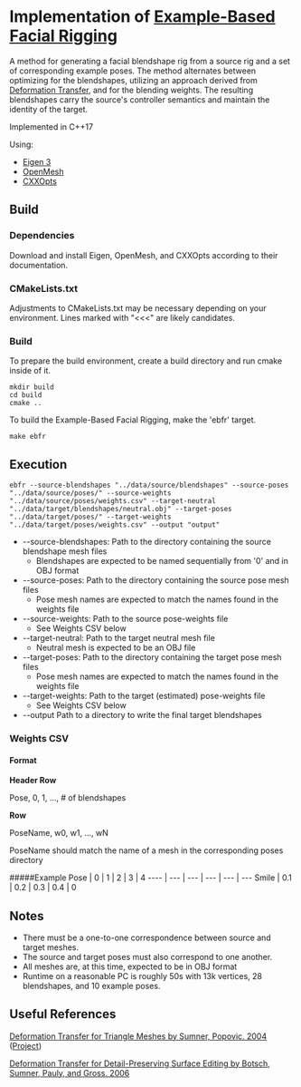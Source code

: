 # Implementation of [Example-Based Facial Rigging](https://www.hao-li.com/Hao_Li/Hao_Li_-_publications_%5BExample-Based_Facial_Rigging%5D.html)

A method for generating a facial blendshape rig from a source rig and a set of corresponding example poses.
The method alternates between optimizing for the blendshapes, utilizing an approach derived from [Deformation Transfer](#useful-references), and for the blending weights.
The resulting blendshapes carry the source's controller semantics and maintain the identity of the target.

Implemented in C++17

Using:
* [Eigen 3](https://eigen.tuxfamily.org/index.php?title=Main_Page)
* [OpenMesh](https://www.graphics.rwth-aachen.de/software/openmesh/)
* [CXXOpts](https://github.com/jarro2783/cxxopts)

## Build
### Dependencies
Download and install Eigen, OpenMesh, and CXXOpts according to their documentation.

### CMakeLists.txt
Adjustments to CMakeLists.txt may be necessary depending on your environment.
Lines marked with "<<<" are likely candidates.

### Build
To prepare the build environment, create a build directory and run cmake inside of it.
```commandline
mkdir build
cd build
cmake ..
```
To build the Example-Based Facial Rigging, make the 'ebfr' target.
```commandline
make ebfr
```

## Execution
```commandline
ebfr --source-blendshapes "../data/source/blendshapes" --source-poses "../data/source/poses/" --source-weights "../data/source/poses/weights.csv" --target-neutral "../data/target/blendshapes/neutral.obj" --target-poses "../data/target/poses/" --target-weights "../data/target/poses/weights.csv" --output "output"
```
* --source-blendshapes: Path to the directory containing the source blendshape mesh files
  * Blendshapes are expected to be named sequentially from '0' and in OBJ format
* --source-poses: Path to the directory containing the source pose mesh files
  * Pose mesh names are expected to match the names found in the weights file
* --source-weights: Path to the source pose-weights file
  * See Weights CSV below
* --target-neutral: Path to the target neutral mesh file
  * Neutral mesh is expected to be an OBJ file
* --target-poses: Path to the directory containing the target pose mesh files
    * Pose mesh names are expected to match the names found in the weights file
* --target-weights: Path to the target (estimated) pose-weights file
    * See Weights CSV below
* --output Path to a directory to write the final target blendshapes

### Weights CSV
#### Format
**Header Row**

Pose, 0, 1, ..., # of blendshapes

**Row**

PoseName, w0, w1, ..., wN

PoseName should match the name of a mesh in the corresponding poses directory

#####Example
Pose | 0 | 1 | 2 | 3 | 4 
---- | --- | --- | --- | --- | ---
Smile | 0.1 | 0.2 | 0.3 | 0.4 | 0


## Notes
* There must be a one-to-one correspondence between source and target meshes.
* The source and target poses must also correspond to one another.
* All meshes are, at this time, expected to be in OBJ format
* Runtime on a reasonable PC is roughly 50s with 13k vertices, 28 blendshapes, and 10 example poses. 

## Useful References
[Deformation Transfer for Triangle Meshes by Sumner, Popovic. 2004](https://people.csail.mit.edu/sumner/research/deftransfer/) ([Project](https://github.com/kyle-gh/DeformationTransfer))

[Deformation Transfer for Detail-Preserving Surface Editing by Botsch, Sumner, Pauly, and Gross. 2006](https://lgg.epfl.ch/publications/2006/botsch_2006_DTD.pdf)